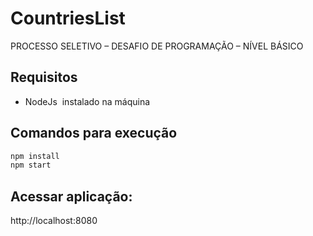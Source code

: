 # CountriesList
PROCESSO SELETIVO – DESAFIO DE PROGRAMAÇÃO – NÍVEL BÁSICO

## Requisitos
- NodeJs  instalado na máquina

## Comandos para execução

```bash 
npm install
npm start 
```

## Acessar aplicação:

http://localhost:8080

